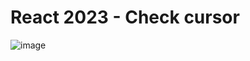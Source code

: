 # React 2023 - Check cursor

![image](https://github.com/pGarciaAndres/react-2023/assets/30140745/d1ef5d31-a6d9-40a0-b065-1bbcd2caf924)
